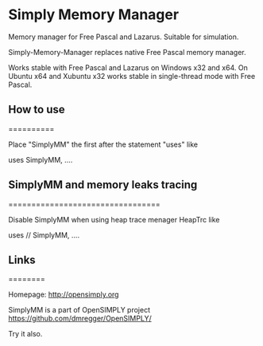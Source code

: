 # Simply Memory Manager

Memory manager for Free Pascal and Lazarus. Suitable for simulation. 


Simply-Memory-Manager replaces native Free Pascal memory manager.

Works stable with Free Pascal and Lazarus on Windows x32 and x64.
On Ubuntu x64 and Xubuntu x32 works stable in single-thread mode with Free Pascal.


## How to use
==========

Place "SimplyMM" the first after the statement "uses" like

uses
  SimplyMM,
  ....
  
 
## SimplyMM and memory leaks tracing
=================================

Disable SimplyMM when using heap trace menager HeapTrc like

uses
  // SimplyMM,
  .... 
 

## Links
========

Homepage: http://opensimply.org

SimplyMM is a part of OpenSIMPLY project https://github.com/dmregger/OpenSIMPLY/

Try it also. 
